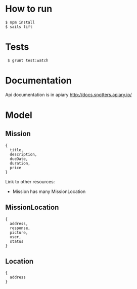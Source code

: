 # How to run

    $ npm install
    $ sails lift


# Tests

     $ grunt test:watch

# Documentation

Api documentation is in apiary http://docs.spotters.apiary.io/

# Model

## Mission

    {
      title,
      description,
      dueDate,
      duration,
      price
    }



Link to other resources:

* Mission has many MissionLocation

## MissionLocation

    {
      address,
      response,
      picture,
      user,
      status
    }

## Location

    {
      address
    }





